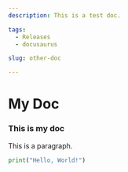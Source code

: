 ```yaml
---
description: This is a test doc.

tags:
  - Releases
  - docusaurus

slug: other-doc

---
```


# My Doc

### This is my doc

This is a paragraph.

```python
print("Hello, World!")
```


